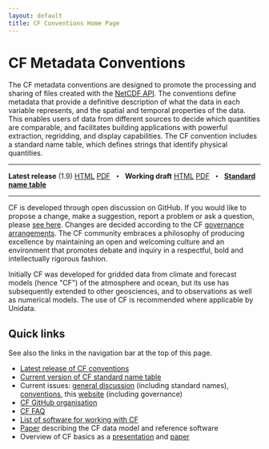 ```yaml
---
layout: default
title: CF Conventions Home Page
---
```


# CF Metadata Conventions

The CF metadata conventions are designed to promote the processing and sharing of files created with the [NetCDF API][api]. 
The conventions define metadata that provide a definitive description of what the data in each variable represents, and the spatial and temporal properties of the data. 
This enables users of data from different sources to decide which quantities are comparable, and facilitates building applications with powerful extraction, regridding, and display capabilities.
The CF convention includes a standard name table, which defines strings that identify physical quantities.

---

**Latest release** (1.9) [HTML][releasedhtml] [PDF][releasedpdf]
<code>&nbsp;&bull;&nbsp;</code>
**Working draft** [HTML][workinghtml] [PDF][workingpdf]
<code>&nbsp;&bull;&nbsp;</code>
[**Standard name table**][currentnames]

---

CF is developed through open discussion on GitHub. If you would like to propose a change, make a suggestion, report a problem or ask a question, please [see here][discussion].
Changes are decided according to the CF [governance arrangements][governance].
The CF community embraces a philosophy of producing excellence by maintaining an open and welcoming culture and an environment that promotes debate and inquiry in a respectful, bold and intellectually rigorous fashion. 

Initially CF was developed for gridded data from climate and forecast models (hence "CF") of the atmosphere and ocean, but its use has subsequently extended to other geosciences, and to observations as well as numerical models.
The use of CF is recommended where applicable by Unidata.

## Quick links

See also the links in the navigation bar at the top of this page.

* [Latest release of CF conventions][releasedhtml]
* [Current version of CF standard name table][currentnames]
* Current issues: [general discussion][github_discuss] (including standard names), [conventions][github_conventions], this [website][github_website] (including governance)
* [CF GitHub organisation][cf_github]
* [CF FAQ][faq]
* [List of software for working with CF](software.md)
* [Paper][cfdmpaper] describing the CF data model and reference software
* Overview of CF basics as a [presentation][viewgraphs] and [paper][article]


[api]: https://www.unidata.ucar.edu/software/netcdf/index.html
[coards]: https://ferret.pmel.noaa.gov/noaa_coop/coop_cdf_profile.html
[viewgraphs]: Data/cf-documents/overview/viewgraphs.pdf
[article]: Data/cf-documents/overview/article.pdf
[discussion]: discussion.html
[governance]: governance.html
[faq]: faq.html
[releasedhtml]: Data/cf-conventions/cf-conventions-1.9/cf-conventions.html
[releasedpdf]: Data/cf-conventions/cf-conventions-1.9/cf-conventions.pdf
[workinghtml]: /cf-conventions/cf-conventions.html
[workingpdf]: /cf-conventions/cf-conventions.pdf
[currentnames]: Data/cf-standard-names/current/build/cf-standard-name-table.html
[cfdmpaper]: https://doi.org/10.5194/gmd-10-4619-2017
[github_discuss]: https://github.com/cf-convention/discuss/issues
[github_conventions]: https://github.com/cf-convention/cf-conventions/issues
[github_website]: https://github.com/cf-convention/cf-convention.github.io/issues
[cf_github]: https://github.com/cf-convention
